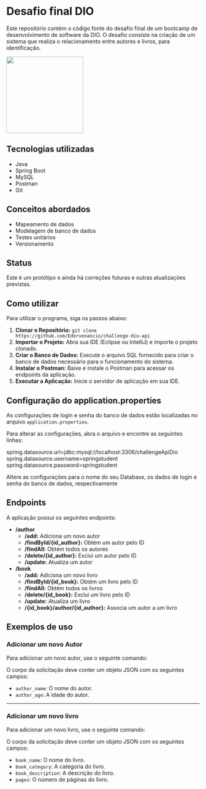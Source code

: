 # Desafio final DIO

Este repositório contém o código fonte do desafio final de um bootcamp de desenvolvimento de software da DIO. O desafio consiste na criação de um sistema que realiza o relacionamento entre autores e livros, para identificação.


<img src="https://hermes.dio.me/assets/diome/logo.png" width="200px">

## Tecnologias utilizadas

* Java
* Spring Boot
* MySQL
* Postman
* Git

## Conceitos abordados
* Mapeamento de dados
* Modelagem de banco de dados
* Testes unitários
* Versionamento


## Status

Este é um protótipo e ainda há correções futuras e outras atualizações previstas.

## Como utilizar

Para utilizar o programa, siga os passos abaixo:



 <ol>
    <li><strong>Clonar o Repositório:</strong> <code>git clone https://github.com/Edervenancio/challenge-dio-api</code></li>
    <li><strong>Importar o Projeto:</strong> Abra sua IDE (Eclipse ou IntelliJ) e importe o projeto clonado.</li>
    <li><strong>Criar o Banco de Dados:</strong> Execute o arquivo SQL fornecido para criar o banco de dados necessário para o funcionamento do sistema.</li>
    <li><strong>Instalar o Postman:</strong> Baixe e instale o Postman para acessar os endpoints da aplicação.</li>
    <li><strong>Executar a Aplicação:</strong> Inicie o servidor de aplicação em sua IDE.</li>

</ol>

<h2>Configuração do application.properties</h2>

<p>As configurações de login e senha do banco de dados estão localizadas no arquivo <code>application.properties</code>.</p>

<p>Para alterar as configurações, abra o arquivo e encontre as seguintes linhas:</p>

spring.datasource.url=jdbc:mysql://localhost:3306/challengeApiDio<br>
spring.datasource.username=springstudent<br>
spring.datasource.password=springstudent<br>

<p>Altere as configurações para o nome do seu Database, os dados de login e senha do banco de dados, respectivamente</p>



## Endpoints

A aplicação possui os seguintes endpoints:

* **<b>/author</b>**
  * **<b>/add</b>:** Adiciona um novo autor
  * **<b>/findById/{id_author}</b>:** Obtém um autor pelo ID
  * **<b>/findAll</b>:** Obtém todos os autores
  * **<b>/delete/{id_author}</b>:** Exclui um autor pelo ID
  * **<b>/update</b>:** Atualiza um autor
* **<b>/book</b>**
  * **<b>/add</b>:** Adiciona um novo livro
  * **<b>/findById/{id_book}</b>:** Obtém um livro pelo ID
  * **<b>/findAll</b>:** Obtém todos os livros
  * **<b>/delete/{id_book}</b>:** Exclui um livro pelo ID
  * **<b>/update</b>:** Atualiza um livro
  * **<b>/{id_book}/author/{id_author}</b>:** Associa um autor a um livro

## Exemplos de uso

### Adicionar um novo Autor

Para adicionar um novo autor, use o seguinte comando:

O corpo da solicitação deve conter um objeto JSON com os seguintes campos:

* `author_name`: O nome do autor.
* `author_age`: A idade do autor.

<hr>

### Adicionar um novo livro

Para adicionar um novo livro, use o seguinte comando:

O corpo da solicitação deve conter um objeto JSON com os seguintes campos:

* `book_name`: O nome do livro.
* `book_category`: A categoria do livro.
* `book_description`: A descrição do livro.
* `pages`: O número de páginas do livro.

